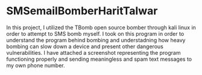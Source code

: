 # SMSemailBomberHaritTalwar

In this project, I utilized the TBomb open source bomber through kali linux in order to attempt to SMS bomb myself. I took on this program in order to understand the program behind bombing and understadning how heavy bombing can slow down a device and present other dangerous vulnerabilities. I have attached a screenshot representing the program functioning properly and sending meaningless and spam text messages to my own phone number.
